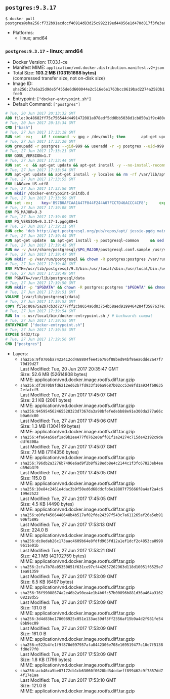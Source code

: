 ## `postgres:9.3.17`

```console
$ docker pull postgres@sha256:f732b91acdccf46914d83d25c992219ed44056e1d470d817f3fe3a62f10df4d6
```

-	Platforms:
	-	linux; amd64

### `postgres:9.3.17` - linux; amd64

-	Docker Version: 17.03.1-ce
-	Manifest MIME: `application/vnd.docker.distribution.manifest.v2+json`
-	Total Size: **103.2 MB (103151668 bytes)**  
	(compressed transfer size, not on-disk size)
-	Image ID: `sha256:27a6a25d9de5f455de6d600044e2c516e6e1763bcc0619bad2274a2583b1fee0`
-	Entrypoint: `["docker-entrypoint.sh"]`
-	Default Command: `["postgres"]`

```dockerfile
# Tue, 20 Jun 2017 20:13:32 GMT
ADD file:9c48682ff75c756544d4491472081a078edf5dd0bb5038d1cb850a1f9c480e3e in / 
# Tue, 20 Jun 2017 20:13:34 GMT
CMD ["bash"]
# Tue, 27 Jun 2017 17:33:18 GMT
RUN set -ex; 	if ! command -v gpg > /dev/null; then 		apt-get update; 		apt-get install -y --no-install-recommends 			gnupg2 			dirmngr 		; 		rm -rf /var/lib/apt/lists/*; 	fi
# Tue, 27 Jun 2017 17:33:20 GMT
RUN groupadd -r postgres --gid=999 && useradd -r -g postgres --uid=999 postgres
# Tue, 27 Jun 2017 17:33:21 GMT
ENV GOSU_VERSION=1.7
# Tue, 27 Jun 2017 17:33:44 GMT
RUN set -x 	&& apt-get update && apt-get install -y --no-install-recommends ca-certificates wget && rm -rf /var/lib/apt/lists/* 	&& wget -O /usr/local/bin/gosu "https://github.com/tianon/gosu/releases/download/$GOSU_VERSION/gosu-$(dpkg --print-architecture)" 	&& wget -O /usr/local/bin/gosu.asc "https://github.com/tianon/gosu/releases/download/$GOSU_VERSION/gosu-$(dpkg --print-architecture).asc" 	&& export GNUPGHOME="$(mktemp -d)" 	&& gpg --keyserver ha.pool.sks-keyservers.net --recv-keys B42F6819007F00F88E364FD4036A9C25BF357DD4 	&& gpg --batch --verify /usr/local/bin/gosu.asc /usr/local/bin/gosu 	&& rm -rf "$GNUPGHOME" /usr/local/bin/gosu.asc 	&& chmod +x /usr/local/bin/gosu 	&& gosu nobody true 	&& apt-get purge -y --auto-remove ca-certificates wget
# Tue, 27 Jun 2017 17:33:54 GMT
RUN apt-get update && apt-get install -y locales && rm -rf /var/lib/apt/lists/* 	&& localedef -i en_US -c -f UTF-8 -A /usr/share/locale/locale.alias en_US.UTF-8
# Tue, 27 Jun 2017 17:33:55 GMT
ENV LANG=en_US.utf8
# Tue, 27 Jun 2017 17:33:56 GMT
RUN mkdir /docker-entrypoint-initdb.d
# Tue, 27 Jun 2017 17:33:59 GMT
RUN set -ex; 	key='B97B0AFCAA1A47F044F244A07FCC7D46ACCC4CF8'; 	export GNUPGHOME="$(mktemp -d)"; 	gpg --keyserver ha.pool.sks-keyservers.net --recv-keys "$key"; 	gpg --export "$key" > /etc/apt/trusted.gpg.d/postgres.gpg; 	rm -rf "$GNUPGHOME"; 	apt-key list
# Tue, 27 Jun 2017 17:39:08 GMT
ENV PG_MAJOR=9.3
# Tue, 27 Jun 2017 17:39:09 GMT
ENV PG_VERSION=9.3.17-1.pgdg80+1
# Tue, 27 Jun 2017 17:39:11 GMT
RUN echo 'deb http://apt.postgresql.org/pub/repos/apt/ jessie-pgdg main' $PG_MAJOR > /etc/apt/sources.list.d/pgdg.list
# Tue, 27 Jun 2017 17:39:44 GMT
RUN apt-get update 	&& apt-get install -y postgresql-common 	&& sed -ri 's/#(create_main_cluster) .*$/\1 = false/' /etc/postgresql-common/createcluster.conf 	&& apt-get install -y 		postgresql-$PG_MAJOR=$PG_VERSION 		postgresql-contrib-$PG_MAJOR=$PG_VERSION 	&& rm -rf /var/lib/apt/lists/*
# Tue, 27 Jun 2017 17:39:45 GMT
RUN mv -v /usr/share/postgresql/$PG_MAJOR/postgresql.conf.sample /usr/share/postgresql/ 	&& ln -sv ../postgresql.conf.sample /usr/share/postgresql/$PG_MAJOR/ 	&& sed -ri "s!^#?(listen_addresses)\s*=\s*\S+.*!\1 = '*'!" /usr/share/postgresql/postgresql.conf.sample
# Tue, 27 Jun 2017 17:39:47 GMT
RUN mkdir -p /var/run/postgresql && chown -R postgres:postgres /var/run/postgresql && chmod 2777 /var/run/postgresql
# Tue, 27 Jun 2017 17:39:48 GMT
ENV PATH=/usr/lib/postgresql/9.3/bin:/usr/local/sbin:/usr/local/bin:/usr/sbin:/usr/bin:/sbin:/bin
# Tue, 27 Jun 2017 17:39:49 GMT
ENV PGDATA=/var/lib/postgresql/data
# Tue, 27 Jun 2017 17:39:50 GMT
RUN mkdir -p "$PGDATA" && chown -R postgres:postgres "$PGDATA" && chmod 777 "$PGDATA" # this 777 will be replaced by 700 at runtime (allows semi-arbitrary "--user" values)
# Tue, 27 Jun 2017 17:39:51 GMT
VOLUME [/var/lib/postgresql/data]
# Tue, 27 Jun 2017 17:39:52 GMT
COPY file:80a75a207cb3d72777ff2cb8654a6d03754b58aed9199464284f3587637e1403 in /usr/local/bin/ 
# Tue, 27 Jun 2017 17:39:54 GMT
RUN ln -s usr/local/bin/docker-entrypoint.sh / # backwards compat
# Tue, 27 Jun 2017 17:39:55 GMT
ENTRYPOINT ["docker-entrypoint.sh"]
# Tue, 27 Jun 2017 17:39:55 GMT
EXPOSE 5432/tcp
# Tue, 27 Jun 2017 17:39:56 GMT
CMD ["postgres"]
```

-	Layers:
	-	`sha256:9f0706ba7422412cd468804fee456786f88bed94bf9aea6dde2a47f770d19d27`  
		Last Modified: Tue, 20 Jun 2017 20:35:47 GMT  
		Size: 52.6 MB (52614808 bytes)  
		MIME: application/vnd.docker.image.rootfs.diff.tar.gzip
	-	`sha256:df3070b9fd6212ed62b7fd933f106a9687b02cc53e8fd1a934f686352efafcf5`  
		Last Modified: Tue, 27 Jun 2017 17:45:07 GMT  
		Size: 2.1 KB (2061 bytes)  
		MIME: application/vnd.docker.image.rootfs.diff.tar.gzip
	-	`sha256:945954562465528323d7367da3a98bfefedebb88e91e300da277a66cb0a6dc00`  
		Last Modified: Tue, 27 Jun 2017 17:45:06 GMT  
		Size: 1.3 MB (1304149 bytes)  
		MIME: application/vnd.docker.image.rootfs.diff.tar.gzip
	-	`sha256:4fa64a58ef1ad9b2ee477f0762e0aff01f1a24274c715de42192c9deddf6308a`  
		Last Modified: Tue, 27 Jun 2017 17:45:07 GMT  
		Size: 7.1 MB (7114356 bytes)  
		MIME: application/vnd.docker.image.rootfs.diff.tar.gzip
	-	`sha256:796db2a3276b7496e6ad9f2b8f928edb8e4c2144c1f3fc67823eb4eed59db3f9`  
		Last Modified: Tue, 27 Jun 2017 17:45:05 GMT  
		Size: 115.0 B  
		MIME: application/vnd.docker.image.rootfs.diff.tar.gzip
	-	`sha256:10e84c2461e4dac3b9f50ed6d68ddcfb6e18807f75666f8a4af2a4c6199e2522`  
		Last Modified: Tue, 27 Jun 2017 17:45:05 GMT  
		Size: 4.5 KB (4490 bytes)  
		MIME: application/vnd.docker.image.rootfs.diff.tar.gzip
	-	`sha256:e0fef4506448648b4b517af02fde24397f543c7a611265af26a5eb91906f5895`  
		Last Modified: Tue, 27 Jun 2017 17:53:13 GMT  
		Size: 224.0 B  
		MIME: application/vnd.docker.image.rootfs.diff.tar.gzip
	-	`sha256:dc8edab26c173aac4609b64e8fdfd965fd12a1ef1dcf2c4853ca89989611e01b`  
		Last Modified: Tue, 27 Jun 2017 17:53:21 GMT  
		Size: 42.1 MB (42102759 bytes)  
		MIME: application/vnd.docker.image.rootfs.diff.tar.gzip
	-	`sha256:2cfa7b78a05350051f631ce97cf442057262963d118d10051f6525e71ea81359`  
		Last Modified: Tue, 27 Jun 2017 17:53:09 GMT  
		Size: 6.5 KB (6497 bytes)  
		MIME: application/vnd.docker.image.rootfs.diff.tar.gzip
	-	`sha256:76f99088674a2e46b2a90ea4e1b4b6fc57b00896b881d36a464a316208218d55`  
		Last Modified: Tue, 27 Jun 2017 17:53:09 GMT  
		Size: 131.0 B  
		MIME: application/vnd.docker.image.rootfs.diff.tar.gzip
	-	`sha256:3d4d83be178608925c051e133ae39df3ff2356af15b9a4d2f981fe548bb9ec09`  
		Last Modified: Tue, 27 Jun 2017 17:53:09 GMT  
		Size: 161.0 B  
		MIME: application/vnd.docker.image.rootfs.diff.tar.gzip
	-	`sha256:e522b4fe1f9f870d097957afa8442306e708e169519477c10e7f5138fd0e77f0`  
		Last Modified: Tue, 27 Jun 2017 17:53:09 GMT  
		Size: 1.8 KB (1796 bytes)  
		MIME: application/vnd.docker.image.rootfs.diff.tar.gzip
	-	`sha256:acb46ca5be87172cb1cb63060f0620bd34cdaeff899462c9f7857dd74f17e1aa`  
		Last Modified: Tue, 27 Jun 2017 17:53:10 GMT  
		Size: 121.0 B  
		MIME: application/vnd.docker.image.rootfs.diff.tar.gzip
